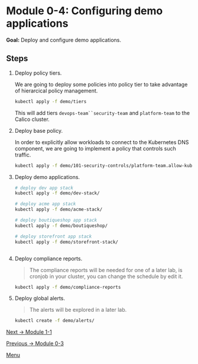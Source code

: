 # Module 0-4: Configuring demo applications

**Goal:** Deploy and configure demo applications.

## Steps

1. Deploy policy tiers.

    We are going to deploy some policies into policy tier to take advantage of hierarcical policy management.

    ```bash
    kubectl apply -f demo/tiers
    ```

    This will add tiers `devops-team``security-team` and `platform-team` to the Calico cluster.

2. Deploy base policy.

    In order to explicitly allow workloads to connect to the Kubernetes DNS component, we are going to implement a policy that controls such traffic.

    ```bash
    kubectl apply -f demo/101-security-controls/platform-team.allow-kube-dns.yaml
    ```

3. Deploy demo applications.

    ```bash
    # deploy dev app stack
    kubectl apply -f demo/dev-stack/
    
    # deploy acme app stack
    kubectl apply -f demo/acme-stack/

    # deploy boutiqueshop app stack
    kubectl apply -f demo/boutiqueshop/

    # deploy storefront app stack
    kubectl apply -f demo/storefront-stack/



    ```

4. Deploy compliance reports.

    >The compliance reports will be needed for one of a later lab, is cronjob in your cluster, you can change the schedule by edit it.

    ```bash
    kubectl apply -f demo/compliance-reports

    ```

5. Deploy global alerts.

    >The alerts will be explored in a later lab.

    ```bash
    kubectl create -f demo/alerts/
   
    ```

[Next -> Module 1-1](../modules/app-service-control.md)

[Previous -> Module 0-3](../modules/joining-eks-to-calico-cloud.md)

[Menu](../README.md)



